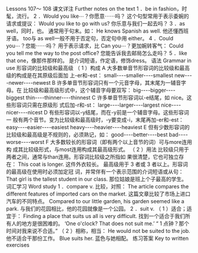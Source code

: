 Lessons 107～ 108 
课文详注 Further notes on the text 
1 ．be in fashion，时髦，流行。 
2 ．Would you like⋯？你愿意⋯⋯吗？ 
这个句型常用于表示委婉的请求或提议： 
Would you like to go with us? 
你乐意与我们一起去吗？ 
3 ．as well，同时，也。 
通常用于句末。如： 
He knows Spanish as well. 
他还懂西班牙语。 
too与 as well一般不用于否定句，否定句中用 either。 
4 ．Could you⋯？您能⋯⋯吗？ 
用于表示请求，比 Can you⋯？更加婉转客气： 
Could you tell me the way to the post office? 
您能告诉我去邮局怎么走吗？ 
5 ．like that one，像那件那样的。 
是介词短语，作定语，修饰dress。 
语法 Grammar in use 
形容词的比较级和最高级 
（ 1 ）构成 
A 大多数单音节形容词的比较级和最高级的构成是在其原级后面加 
上-er和-est： 
small----smaller----smallest 
new----newer----newest 
B 许多单音节形容词只有一个元音字母，其末尾为一辅音字母。在 
比较级和最高级形式中，这个辅音字母要双写： 
big----bigger----biggest 
thin----thinner----thinnest 
C 许多单音节形容词以-e结尾，如 nice。这些形容词只需在原级形 
式后加-r和-st： 
large----larger----largest 
nice----nicer----nicest 
D 有些形容词以-y结尾，而在-y前是一个辅音字母。这些形容词一 
般有两个音节。变为比较级和最高级时，-y要变成-i，末尾再加-er和-est： 
easy----easier----easiest 
heavy----heavier----heaviest 
E 但有少数形容词的比较级和最高级是不规则的，必须熟记，如： 
good----better----best 
bad----worse----worst 
F 大多数较长的形容词（即有两个以上音节的词）可与more连用构 
成其比较级形式，与most连用构成其最高级形式。 
（ 2 ）用法 
比较级只用于两者之间，通常与than连用。形容词比较级之所指如 
果很清楚，它也可独立存在： 
This coat is longer. 
这件外衣较长。 
最高级用于 3 者或 3 者以上。形容词的最高级在使用时必须加定冠 
词，并常伴有一个表示范围的介词短语或从句： 
That girl is the tallest student in our class. 
那位姑娘是班上个子最高的学生。 
词汇学习 Word study 
1 ．compare v. 
比较，对照： 
The article compares the different features of imported cars on the 
market. 
这篇文章比较了市场上进口汽车的不同特点。 
Compared to our little garden, his garden seemed like a park. 
与我们的花园相比，他的花园就像是一个公园。 
2 ．suit v. 
（ 1 ）适合；适宜于： 
Finding a place that suits us all is very difficult. 
找到一个适合于我们所有人的地方是很困难的。 
‘One o'clock? That does not suit me.’ 
“ 1 点钟？那个时间对我来说不合适。” 
（ 2 ）相称，相当： 
He would not be suited to the job. 
他不适合干那份工作。 
Blue suits her. 
蓝色与她相配。 
练习答案 Key to written exercises 